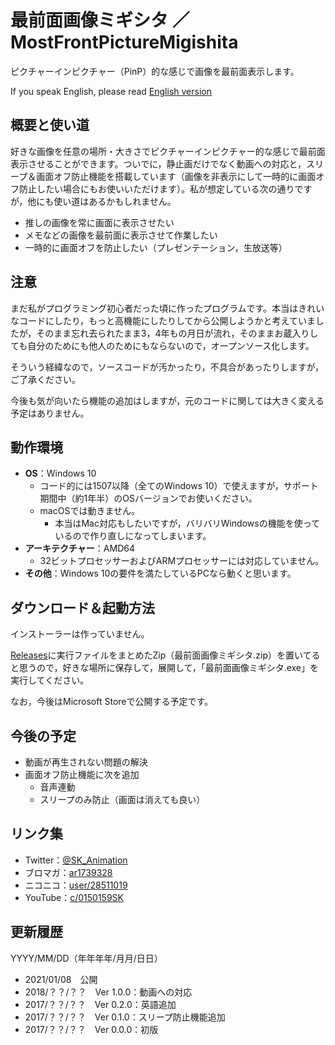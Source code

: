 # 最前面画像ミギシタ ／ MostFrontPictureMigishita

ピクチャーインピクチャー（PinP）的な感じで画像を最前面表示します。

If you speak English, please read [English version](./README-en.md)


## 概要と使い道

好きな画像を任意の場所・大きさでピクチャーインピクチャー的な感じで最前面表示させることができます。ついでに，静止画だけでなく動画への対応と，スリープ＆画面オフ防止機能を搭載しています（画像を非表示にして一時的に画面オフ防止したい場合にもお使いいただけます）。私が想定している次の通りですが，他にも使い道はあるかもしれません。

- 推しの画像を常に画面に表示させたい
- メモなどの画像を最前面に表示させて作業したい
- 一時的に画面オフを防止したい（プレゼンテーション，生放送等）


## 注意

まだ私がプログラミング初心者だった頃に作ったプログラムです。本当はきれいなコードにしたり，もっと高機能にしたりしてから公開しようかと考えていましたが，そのまま忘れ去られたまま3，4年もの月日が流れ，そのままお蔵入りしても自分のためにも他人のためにもならないので，オープンソース化します。

そういう経緯なので，ソースコードが汚かったり，不具合があったりしますが，ご了承ください。

今後も気が向いたら機能の追加はしますが，元のコードに関しては大きく変える予定はありません。


## 動作環境

- **OS**：Windows 10
	- コード的には1507以降（全てのWindows 10）で使えますが，サポート期間中（約1年半）のOSバージョンでお使いください。
	- macOSでは動きません。
		- 本当はMac対応もしたいですが，バリバリWindowsの機能を使っているので作り直しになってしまいます。
- **アーキテクチャー**：AMD64
	- 32ビットプロセッサーおよびARMプロセッサーには対応していません。
- **その他**：Windows 10の要件を満たしているPCなら動くと思います。


## ダウンロード＆起動方法

インストーラーは作っていません。

[Releases](https://github.com/SKAsApp/MostFrontPictureMigishita/releases)に実行ファイルをまとめたZip（最前面画像ミギシタ.zip）を置いてると思うので，好きな場所に保存して，展開して，「最前面画像ミギシタ.exe」を実行してください。

なお，今後はMicrosoft Storeで公開する予定です。


## 今後の予定

- 動画が再生されない問題の解決
- 画面オフ防止機能に次を追加
	- 音声連動
	- スリープのみ防止（画面は消えても良い）


## リンク集

- Twitter：[@SK_Animation](https://twitter.com/SK_Animation)
- ブロマガ：[ar1739328](https://ch.nicovideo.jp/skas-web/blomaga/ar1739328)
- ニコニコ：[user/28511019](https://www.nicovideo.jp/user/28511019)
- YouTube：[c/0150159SK](https://youtube.com/c/0150159SK)


## 更新履歴

YYYY/MM/DD（年年年年/月月/日日）

- 2021/01/08　公開
- 2018/？？/？？　Ver 1.0.0：動画への対応
- 2017/？？/？？　Ver 0.2.0：英語追加
- 2017/？？/？？　Ver 0.1.0：スリープ防止機能追加
- 2017/？？/？？　Ver 0.0.0：初版
